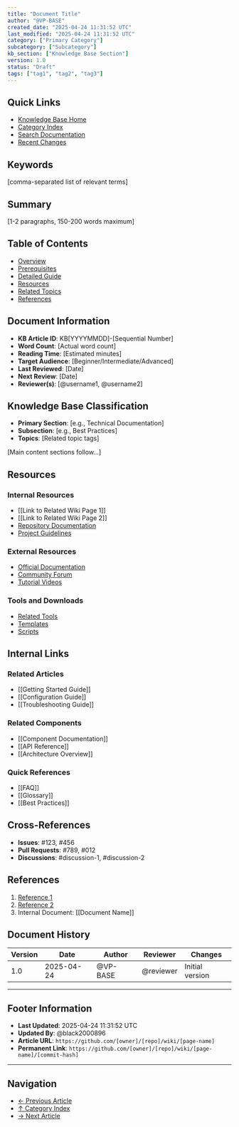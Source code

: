 ```yaml
---
title: "Document Title"
author: "@VP-BASE"
created_date: "2025-04-24 11:31:52 UTC"
last_modified: "2025-04-24 11:31:52 UTC"
category: ["Primary Category"]
subcategory: ["Subcategory"]
kb_section: ["Knowledge Base Section"]
version: 1.0
status: "Draft"
tags: ["tag1", "tag2", "tag3"]
---
```


## Quick Links
- [Knowledge Base Home](/wiki/Home)
- [Category Index](/wiki/Categories)
- [Search Documentation](/wiki/Search)
- [Recent Changes](/wiki/Recent)

## Keywords
[comma-separated list of relevant terms]

## Summary
[1-2 paragraphs, 150-200 words maximum]

## Table of Contents
- [Overview](#overview)
- [Prerequisites](#prerequisites)
- [Detailed Guide](#detailed-guide)
- [Resources](#resources)
- [Related Topics](#related-topics)
- [References](#references)

## Document Information
- **KB Article ID**: KB[YYYYMMDD]-[Sequential Number]
- **Word Count**: [Actual word count]
- **Reading Time**: [Estimated minutes]
- **Target Audience**: [Beginner/Intermediate/Advanced]
- **Last Reviewed**: [Date]
- **Next Review**: [Date]
- **Reviewer(s)**: [@username1, @username2]

## Knowledge Base Classification
- **Primary Section**: [e.g., Technical Documentation]
- **Subsection**: [e.g., Best Practices]
- **Topics**: [Related topic tags]

[Main content sections follow...]

## Resources
### Internal Resources
- [[Link to Related Wiki Page 1]]
- [[Link to Related Wiki Page 2]]
- [Repository Documentation](../../docs/)
- [Project Guidelines](../guidelines/)

### External Resources
- [Official Documentation](https://docs.example.com)
- [Community Forum](https://community.example.com)
- [Tutorial Videos](https://videos.example.com)

### Tools and Downloads
- [Related Tools](/tools/)
- [Templates](/templates/)
- [Scripts](/scripts/)

## Internal Links
### Related Articles
- [[Getting Started Guide]]
- [[Configuration Guide]]
- [[Troubleshooting Guide]]

### Related Components
- [[Component Documentation]]
- [[API Reference]]
- [[Architecture Overview]]

### Quick References
- [[FAQ]]
- [[Glossary]]
- [[Best Practices]]

## Cross-References
- **Issues**: #123, #456
- **Pull Requests**: #789, #012
- **Discussions**: #discussion-1, #discussion-2

## References
1. [Reference 1](url)
2. [Reference 2](url)
3. Internal Document: [[Document Name]]

## Document History
| Version | Date | Author | Reviewer | Changes |
|---------|------|--------|-----------|---------|
| 1.0 | 2025-04-24 | @VP-BASE | @reviewer | Initial version |

---

## Footer Information
- **Last Updated**: 2025-04-24 11:31:52 UTC
- **Updated By**: @black2000896
- **Article URL**: `https://github.com/[owner]/[repo]/wiki/[page-name]`
- **Permanent Link**: `https://github.com/[owner]/[repo]/wiki/[page-name]/[commit-hash]`

---

## Navigation
- [← Previous Article](previous-article)
- [↑ Category Index](category-index)
- [→ Next Article](next-article)